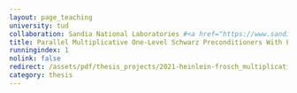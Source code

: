 ```yaml
---
layout: page_teaching
university: tud
collaboration: Sandia National Laboratories #<a href="https://www.sandia.gov/" target="_blank">Sandia National Labs</a>
title: Parallel Multiplicative One-Level Schwarz Preconditioners With FROSch and Trilinos
runningindex: 1
nolink: false
redirect: /assets/pdf/thesis_projects/2021-heinlein-frosch_multiplicative_coloring.pdf
category: thesis
---
```

